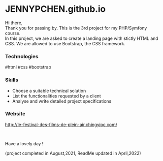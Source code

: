 # JENNYPCHEN.github.io
<p>Hi there, <br>
Thank you for passing by. This is the 3rd project for my PHP/Symfony course. <br>
In this project, we are asked to create a landing page with stictly HTML and CSS. We are allowed to use Bootstrap, the CSS framework.
</p>

<h3>Technologies </h3>
<p>#html #css #bootstrap </p>
<h3>Skills</h3>
<ul>
  <li>Choose a suitable technical solution</li>
  <li>List the functionalities requested by a client</li>
  <li>Analyse and write detailed project specifications</li>
  </ul>
<h3>Website </h3>
<p><a href="http://le-festival-des-films-de-plein-air.chingyipc.com/">http://le-festival-des-films-de-plein-air.chingyipc.com/</a><p><br>
<p> Have a lovely day !</p>
<p>
<p>(project completed in August,2021, ReadMe updated in April,2022)</p>
